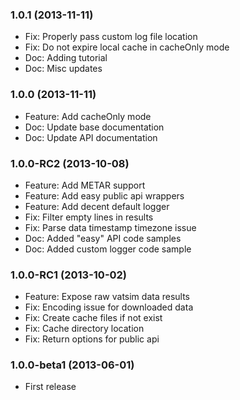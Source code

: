 ### 1.0.1 (2013-11-11)

  * Fix: Properly pass custom log file location
  * Fix: Do not expire local cache in cacheOnly mode
  * Doc: Adding tutorial
  * Doc: Misc updates

### 1.0.0 (2013-11-11)

  * Feature: Add cacheOnly mode
  * Doc: Update base documentation
  * Doc: Update API documentation

### 1.0.0-RC2 (2013-10-08)

  * Feature: Add METAR support
  * Feature: Add easy public api wrappers
  * Feature: Add decent default logger
  * Fix: Filter empty lines in results
  * Fix: Parse data timestamp timezone issue
  * Doc: Added "easy" API code samples
  * Doc: Added custom logger code sample

### 1.0.0-RC1 (2013-10-02)

  * Feature: Expose raw vatsim data results
  * Fix: Encoding issue for downloaded data
  * Fix: Create cache files if not exist
  * Fix: Cache directory location
  * Fix: Return options for public api

### 1.0.0-beta1 (2013-06-01)

  * First release

